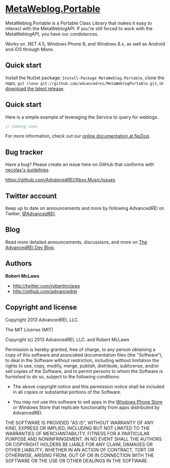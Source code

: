 [MetaWeblog.Portable](http://github.com/AdvancedREI/MetaWeblogPortable)=================MetaWeblog.Portable is a Portable Class Library that makes it easy to interact with the MetaWeblogAPI. If you're still forced to work with the MetaWeblogAPI, you have our condolences.Works on .NET 4.5, Windows Phone 8, and Windows 8.x, as well as Android and iOS through Mono.Quick start-----------Install the NuGet package: `Install-Package MetaWeblog.Portable`, clone the repo, `git clone git://github.com/advancedrei/MetaWeblogPortable.git`, or [download the latest release](https://github.com/advancedrei/MetaWeblogPortable/zipball/master).Quick start-----------Here is a simple example of leveraging the Service to query for weblogs.```csharp// Coming soon.```For more information, check out our [online documentation at NuDoq](http://www.nudoq.org/#!/Projects/MetaWeblog.Portable).Bug tracker-----------Have a bug? Please create an issue here on GitHub that conforms with [necolas's guidelines](https://github.com/necolas/issue-guidelines).https://github.com/AdvancedREI/Xbox.Music/issuesTwitter account---------------Keep up to date on announcements and more by following AdvancedREI on Twitter, [@AdvancedREI](http://twitter.com/AdvancedREI).Blog----Read more detailed announcements, discussions, and more on [The AdvancedREI Dev Blog](http://advancedrei.com/blogs/development).Authors-------**Robert McLaws**+ http://twitter.com/robertmclaws+ http://github.com/advancedreiCopyright and license---------------------Copyright 2013 AdvancedREI, LLC.The MIT License (MIT)Copyright (c) 2013 AdvancedREI, LLC. and Robert McLawsPermission is hereby granted, free of charge, to any person obtaining a copy ofthis software and associated documentation files (the "Software"), to deal inthe Software without restriction, including without limitation the rights touse, copy, modify, merge, publish, distribute, sublicense, and/or sell copies ofthe Software, and to permit persons to whom the Software is furnished to do so,subject to the following conditions:- The above copyright notice and this permission notice shall be included in all copies or substantial portions of the Software.- You may not use this software to sell apps in the [Windows Phone Store](http://www.windowsphone.com/en-US/store/publishers?publisherId=AdvancedREI%252c%2BLLC.&appId=42268b66-a8ed-46ea-9355-1287522a7cf9) or Windows Store that replicate functionality from apps distributed by AdvancedREI.THE SOFTWARE IS PROVIDED "AS IS", WITHOUT WARRANTY OF ANY KIND, EXPRESS ORIMPLIED, INCLUDING BUT NOT LIMITED TO THE WARRANTIES OF MERCHANTABILITY, FITNESSFOR A PARTICULAR PURPOSE AND NONINFRINGEMENT. IN NO EVENT SHALL THE AUTHORS ORCOPYRIGHT HOLDERS BE LIABLE FOR ANY CLAIM, DAMAGES OR OTHER LIABILITY, WHETHERIN AN ACTION OF CONTRACT, TORT OR OTHERWISE, ARISING FROM, OUT OF OR INCONNECTION WITH THE SOFTWARE OR THE USE OR OTHER DEALINGS IN THE SOFTWARE.